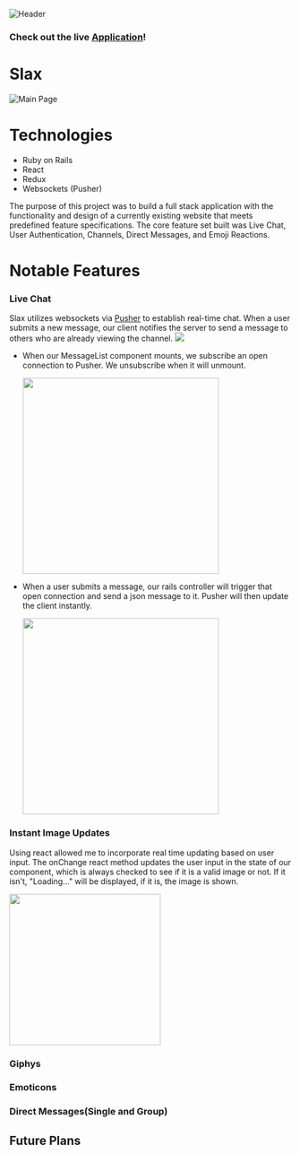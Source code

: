 ![Header](https://i.imgur.com/w9bqPgp.png)

### Check out the live [Application](http://slax.us)!

# Slax

![Main Page](https://i.imgur.com/AqIcIkU.jpg)

# Technologies

* Ruby on Rails
* React
* Redux
* Websockets (Pusher)

The purpose of this project was to build a full stack application with the functionality and design of a currently existing website that meets predefined feature specifications. The core feature set built was Live Chat, User Authentication, Channels, Direct Messages, and Emoji Reactions.

# Notable Features

### Live Chat

Slax utilizes websockets via [Pusher](http://pusher.com/) to establish real-time chat. When a user submits a new message, our client notifies the server to send a message to others who are already viewing the channel.
<img src='https://github.com/ameet01/slax/blob/master/docs/livechat.gif' />
* When our MessageList component mounts, we subscribe an open connection to Pusher. We unsubscribe when it will unmount.

  <img src='https://i.imgur.com/aQnw6HT.png' width='350px' />
* When a user submits a message, our rails controller will trigger that open connection and send a json message to it. Pusher will then update the client instantly.

  <img src='https://i.imgur.com/3fwytud.png' width='350px' />

### Instant Image Updates

Using react allowed me to incorporate real time updating based on user input. The onChange react method updates the user input in the state of our component, which is always checked to see if it is a valid image or not. If it isn't, "Loading..." will be displayed, if it is, the image is shown.

<img src='https://github.com/ameet01/slax/blob/master/docs/Live%20photo%20update.gif' width='270px'/>


### Giphys

### Emoticons

### Direct Messages(Single and Group)

## Future Plans
